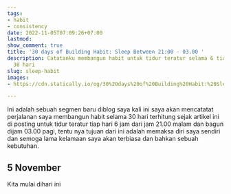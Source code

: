 ```yaml
---
tags:
- habit
- consistency
date: 2022-11-05T07:09:26+07:00
lastmod: 
show_comment: true
title: '30 days of Building Habit: Sleep Between 21:00 - 03.00 '
description: Catatanku membangun habit untuk tidur teratur selama 6 tiap hari selama
  30 hari
slug: sleep-habit
images:
- https://cdn.statically.io/og/30%20days%20of%20Building%20Habit:%20Sleep%20Between%2021:00%20-%2003.00.jpg

---
```

Ini adalah sebuah segmen baru diblog saya kali ini saya akan mencatatat perjalanan saya membangun habit selama 30 hari terhitung sejak artikel ini di posting untuk tidur teratur tiap hari 6 jam dari jam 21.00 malam dan bagun dijam 03.00 pagi, tentu nya tujuan dari ini adalah memaksa diri saya sendiri dan semoga lama kelamaan saya akan terbiasa dan bahkan sebuah kebutuhan.

## 5 November

Kita mulai dihari ini 